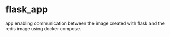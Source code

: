 # flask_app
app enabling communication between the image created with flask and the redis image using docker compose.   
